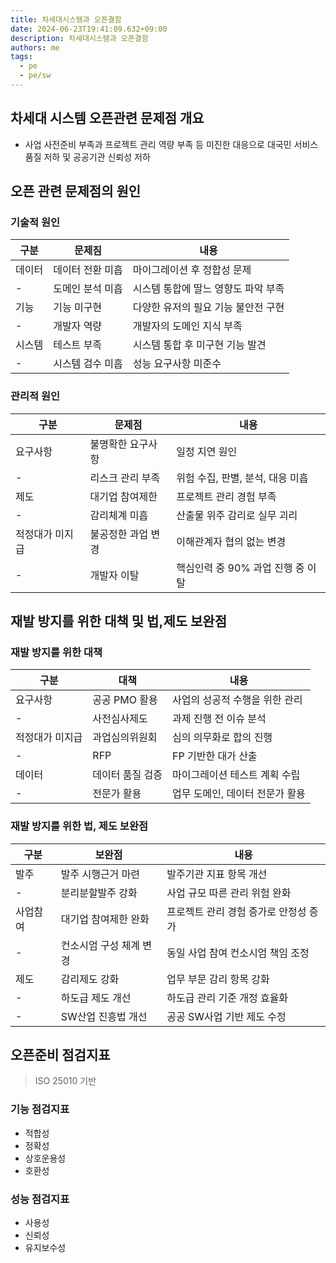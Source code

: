 ```yaml
---
title: 차세대시스템과 오픈결함
date: 2024-06-23T19:41:09.632+09:00
description: 차세대시스템과 오픈결함
authors: me
tags:
  - pe
  - pe/sw
---
```


## 차세대 시스템 오픈관련 문제점 개요

- 사업 사전준비 부족과 프로젝트 관리 역량 부족 등 미진한 대응으로 대국민 서비스 품질 저하 및 공공기관 신뢰성 저하

## 오픈 관련 문제점의 원인

### 기술적 원인

| 구분 | 문제짐 | 내용 |
| --- | --- | --- |
| 데이터 | 데이터 전환 미흡 | 마이그레이션 후 정합성 문제 |
| - | 도메인 분석 미흡 | 시스템 통합에 딸느 영향도 파악 부족 |
| 기능 |  기능 미구현 | 다양한 유저의 필요 기능 불안전 구현 |
| - | 개발자 역량 | 개발자의 도메인 지식 부족 |
| 시스템 | 테스트 부족 | 시스템 통합 후 미구현 기능 발견 |
| - | 시스템 검수 미흡 | 성능 요구사항 미준수 |

### 관리적 원인

| 구분 | 문제점 | 내용 |
| --- | --- | --- |
| 요구사항 | 불명확한 요구사항 | 일정 지연 원인 |
| - | 리스크 관리 부족 | 위험 수집, 판별, 분석, 대응 미흡 |
| 제도 | 대기업 참여제한 | 프로젝트 관리 경험 부족 |
| - | 감리체계 미흡 | 산출물 위주 감리로 실무 괴리 |
| 적정대가 미지급 | 불공정한 과업 변경 | 이해관계자 협의 없는 변경 |
| - | 개발자 이탈 | 핵심인력 중 90% 과업 진행 중 이탈 |

## 재발 방지를 위한 대책 및 법,제도 보완점

### 재발 방지를 위한 대책

| 구분 | 대책 | 내용 |
| --- | --- | --- |
| 요구사항 | 공공 PMO 활용 | 사업의 성공적 수행을 위한 관리 |
| - | 사전심사제도 | 과제 진행 전 이슈 분석 |
| 적정대가 미지급 | 과업심의위원회 | 심의 의무화로 합의 진행 |
| - | RFP | FP 기반한 대가 산출 |
| 데이터 | 데이터 품질 검증 | 마이그레이션 테스트 계획 수립 |
| - | 전문가 활용 | 업무 도메인, 데이터 전문가 활용 |

### 재발 방지를 위한 법, 제도 보완점

| 구분 | 보완점 | 내용 |
| --- | --- | --- |
| 발주 | 발주 시행근거 마련 | 발주기관 지표 항목 개선 |
| - | 분리분할발주 강화 | 사업 규모 따른 관리 위험 완화 |
| 사업참여 | 대기업 참여제한 완화 | 프로젝트 관리 경험 증가로 안정성 증가 |
| - | 컨소시엄 구성 체계 변경 | 동일 사업 참여 컨소시엄 책임 조정 |
| 제도 | 감리제도 강화 | 업무 부문 감리 항목 강화 |
| - | 하도급 제도 개선 | 하도급 관리 기준 개정 효율화 |
| - | SW산업 진흥법 개선 | 공공 SW사업 기반 제도 수정 |

## 오픈준비 점검지표

> ISO 25010 기반

### 기능 점검지표

- 적합성
- 정확성
- 상호운용성
- 호환성

### 성능 점검지표

- 사용성
- 신뢰성
- 유지보수성
